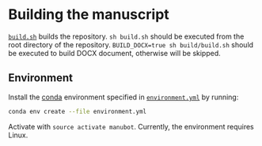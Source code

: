 # Building the manuscript

[`build.sh`](build.sh) builds the repository.
`sh build.sh` should be executed from the root directory of the repository.
`BUILD_DOCX=true sh build/build.sh` should be executed to build DOCX document, otherwise will be skipped.

## Environment

Install the [conda](https://conda.io) environment specified in [`environment.yml`](environment.yml) by running:

```sh
conda env create --file environment.yml
```

Activate with `source activate manubot`.
Currently, the environment requires Linux.
